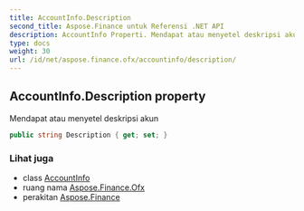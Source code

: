 ```yaml
---
title: AccountInfo.Description
second_title: Aspose.Finance untuk Referensi .NET API
description: AccountInfo Properti. Mendapat atau menyetel deskripsi akun
type: docs
weight: 30
url: /id/net/aspose.finance.ofx/accountinfo/description/
---
```

## AccountInfo.Description property

Mendapat atau menyetel deskripsi akun

```csharp
public string Description { get; set; }
```

### Lihat juga

* class [AccountInfo](../)
* ruang nama [Aspose.Finance.Ofx](../../accountinfo/)
* perakitan [Aspose.Finance](../../../)


